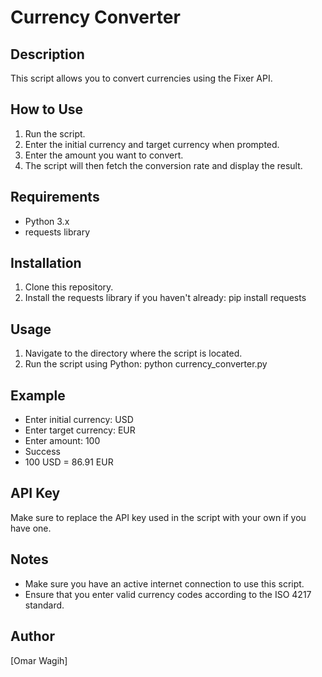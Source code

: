 # Currency Converter

## Description
This script allows you to convert currencies using the Fixer API.

## How to Use
1. Run the script.
2. Enter the initial currency and target currency when prompted.
3. Enter the amount you want to convert.
4. The script will then fetch the conversion rate and display the result.

## Requirements
- Python 3.x
- requests library

## Installation
1. Clone this repository.
2. Install the requests library if you haven't already: pip install requests

## Usage
1. Navigate to the directory where the script is located.
2. Run the script using Python: python currency_converter.py

## Example
- Enter initial currency: USD
- Enter target currency: EUR
- Enter amount: 100
- Success
- 100 USD = 86.91 EUR


## API Key
Make sure to replace the API key used in the script with your own if you have one.

## Notes
- Make sure you have an active internet connection to use this script.
- Ensure that you enter valid currency codes according to the ISO 4217 standard.

## Author
[Omar Wagih]

